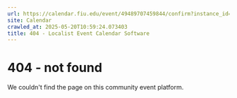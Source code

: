 ```yaml
---
url: https://calendar.fiu.edu/event/49489707459844/confirm?instance_id=49489707495702&return=https%3A%2F%2Fcalendar.fiu.edu%2Fcalendar%3Fevent_types%255B%255D%3D37290279036119
site: Calendar
crawled_at: 2025-05-20T10:59:24.073403
title: 404 - Localist Event Calendar Software
---
```


# 404 - not found
We couldn't find the page on this community event platform.
